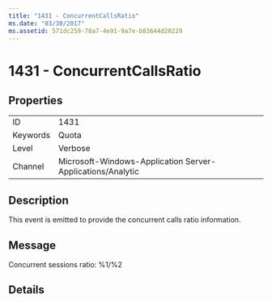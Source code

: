 ```yaml
---
title: "1431 - ConcurrentCallsRatio"
ms.date: "03/30/2017"
ms.assetid: 571dc259-78a7-4e91-9a7e-b83644d20229
---
```

# 1431 - ConcurrentCallsRatio
## Properties  


|||  
|-|-|  
|ID|1431|  
|Keywords|Quota|  
|Level|Verbose|  
|Channel|Microsoft-Windows-Application Server-Applications/Analytic|  

## Description  
 This event is emitted to provide the concurrent calls ratio information.  

## Message  
 Concurrent sessions ratio: %1/%2  

## Details
